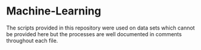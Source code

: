 # Machine-Learning

The scripts provided in this repository were used on data sets which cannot be provided here but the processes are well documented in comments throughout each file.
